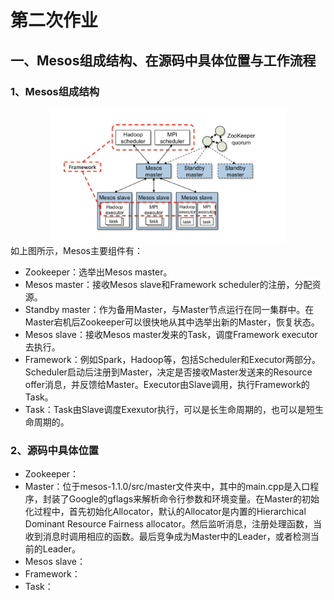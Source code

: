 # 第二次作业
## 一、Mesos组成结构、在源码中具体位置与工作流程
### 1、Mesos组成结构
<div align=center><img width="75%" height="75%" src="https://github.com/ffeiDing/OS-Practice/blob/master/hw2/Mesos%E6%A1%86%E6%9E%B6%E5%9B%BE.png"/></div>
如上图所示，Mesos主要组件有：

* Zookeeper：选举出Mesos master。
* Mesos master：接收Mesos slave和Framework scheduler的注册，分配资源。
* Standby master：作为备用Master，与Master节点运行在同一集群中。在Master宕机后Zookeeper可以很快地从其中选举出新的Master，恢复状态。
* Mesos slave：接收Mesos master发来的Task，调度Framework executor去执行。
* Framework：例如Spark，Hadoop等，包括Scheduler和Executor两部分。Scheduler启动后注册到Master，决定是否接收Master发送来的Resource offer消息，并反馈给Master。Executor由Slave调用，执行Framework的Task。
* Task：Task由Slave调度Exexutor执行，可以是长生命周期的，也可以是短生命周期的。

### 2、源码中具体位置

* Zookeeper：
* Master：位于mesos-1.1.0/src/master文件夹中，其中的main.cpp是入口程序，封装了Google的gflags来解析命令行参数和环境变量。在Master的初始化过程中，首先初始化Allocator，默认的Allocator是内置的Hierarchical Dominant Resource Fairness allocator。然后监听消息，注册处理函数，当收到消息时调用相应的函数。最后竞争成为Master中的Leader，或者检测当前的Leader。
* Mesos slave：
* Framework：
* Task：
